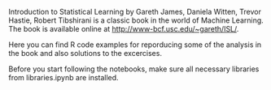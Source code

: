 Introduction to Statistical Learning by Gareth James, Daniela Witten, Trevor Hastie, Robert Tibshirani is a classic book in the world of Machine Learning. The book is available online at http://www-bcf.usc.edu/~gareth/ISL/.

Here you can find R code examples for reporducing some of the analysis in the book and also solutions to the excercises. 

Before you start following the notebooks, make sure all necessary libraries from libraries.ipynb are installed.
